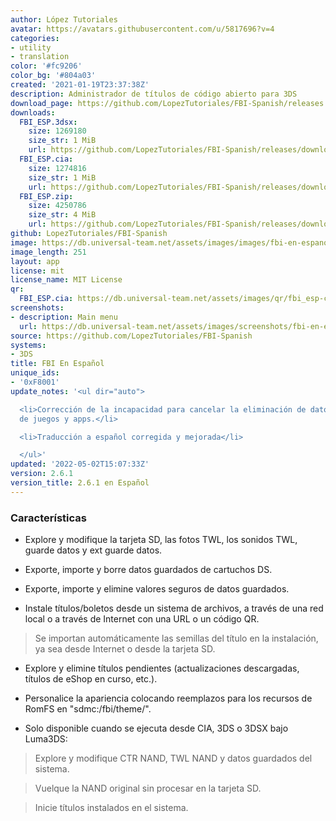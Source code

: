 ```yaml
---
author: López Tutoriales
avatar: https://avatars.githubusercontent.com/u/5817696?v=4
categories:
- utility
- translation
color: '#fc9206'
color_bg: '#804a03'
created: '2021-01-19T23:37:38Z'
description: Administrador de títulos de código abierto para 3DS
download_page: https://github.com/LopezTutoriales/FBI-Spanish/releases
downloads:
  FBI_ESP.3dsx:
    size: 1269180
    size_str: 1 MiB
    url: https://github.com/LopezTutoriales/FBI-Spanish/releases/download/2.6.1/FBI_ESP.3dsx
  FBI_ESP.cia:
    size: 1274816
    size_str: 1 MiB
    url: https://github.com/LopezTutoriales/FBI-Spanish/releases/download/2.6.1/FBI_ESP.cia
  FBI_ESP.zip:
    size: 4250786
    size_str: 4 MiB
    url: https://github.com/LopezTutoriales/FBI-Spanish/releases/download/2.6.1/FBI_ESP.zip
github: LopezTutoriales/FBI-Spanish
image: https://db.universal-team.net/assets/images/images/fbi-en-espanol.png
image_length: 251
layout: app
license: mit
license_name: MIT License
qr:
  FBI_ESP.cia: https://db.universal-team.net/assets/images/qr/fbi_esp-cia.png
screenshots:
- description: Main menu
  url: https://db.universal-team.net/assets/images/screenshots/fbi-en-espanol/main-menu.png
source: https://github.com/LopezTutoriales/FBI-Spanish
systems:
- 3DS
title: FBI En Español
unique_ids:
- '0xF8001'
update_notes: '<ul dir="auto">

  <li>Corrección de la incapacidad para cancelar la eliminación de datos adicionales
  de juegos y apps.</li>

  <li>Traducción a español corregida y mejorada</li>

  </ul>'
updated: '2022-05-02T15:07:33Z'
version: 2.6.1
version_title: 2.6.1 en Español
---
```

### Características

- Explore y modifique la tarjeta SD, las fotos TWL, los sonidos TWL, guarde datos y ext guarde datos.

- Exporte, importe y borre datos guardados de cartuchos DS.

- Exporte, importe y elimine valores seguros de datos guardados.

- Instale títulos/boletos desde un sistema de archivos, a través de una red local o a través de Internet con una URL o un código QR.

> Se importan automáticamente las semillas del título en la instalación, ya sea desde Internet o desde la tarjeta SD.

- Explore y elimine títulos pendientes (actualizaciones descargadas, títulos de eShop en curso, etc.).

- Personalice la apariencia colocando reemplazos para los recursos de RomFS en "sdmc:/fbi/theme/".

-  Solo disponible cuando se ejecuta desde CIA, 3DS o 3DSX bajo Luma3DS:

> Explore y modifique CTR NAND, TWL NAND y datos guardados del sistema.

> Vuelque la NAND original sin procesar en la tarjeta SD.

> Inicie títulos instalados en el sistema.